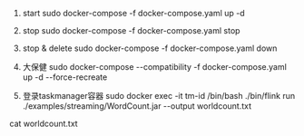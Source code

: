 1. start 
sudo docker-compose -f docker-compose.yaml up -d
2. stop
sudo docker-compose -f docker-compose.yaml stop
3. stop & delete 
sudo docker-compose -f docker-compose.yaml down

4. 大保健
sudo docker-compose  --compatibility  -f docker-compose.yaml  up -d  --force-recreate

4. 登录taskmanager容器
sudo docker exec -it  tm-id  /bin/bash
 ./bin/flink run ./examples/streaming/WordCount.jar  --output worldcount.txt

 cat worldcount.txt
